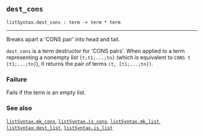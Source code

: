 ## `dest_cons`

``` hol4
listSyntax.dest_cons : term -> term * term
```

------------------------------------------------------------------------

Breaks apart a 'CONS pair' into head and tail.

`dest_cons` is a term destructor for 'CONS pairs'. When applied to a
term representing a nonempty list `[t;t1;...;tn]` (which is equivalent
to `CONS t [t1;...;tn]`), it returns the pair of terms
`(t, [t1;...;tn])`.

### Failure

Fails if the term is an empty list.

### See also

[`listSyntax.mk_cons`](#listSyntax.mk_cons),
[`listSyntax.is_cons`](#listSyntax.is_cons),
[`listSyntax.mk_list`](#listSyntax.mk_list),
[`listSyntax.dest_list`](#listSyntax.dest_list),
[`listSyntax.is_list`](#listSyntax.is_list)
